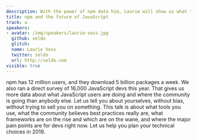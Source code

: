 ```yaml
---
description: With the power of npm data him, Laurie will show us what tools we use, what our best practices are, and our major pain points, all without bias or a sales pitch.
title: npm and the future of JavaScript
track: a
speakers:
- avatar: /img/speakers/laurie-voss.jpg
  github: seldo
  glitch:
  name: Laurie Voss
  twitter: seldo
  url: http://seldo.com
visible: true
---
```


npm has 12 million users, and they download 5 billion packages a week. We also ran a direct survey of 16,000 JavaScript devs this year. That gives us more data about what JavaScript users are doing and where the community is going than anybody else. Let us tell you about yourselves, without bias, without trying to sell you on something. This talk is about what tools you use, what the community believes best practices really are, what frameworks are on the rise and which are on the wane, and where the major pain points are for devs right now. Let us help you plan your technical choices in 2019.
